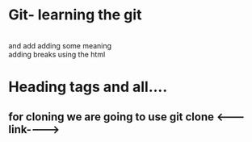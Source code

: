 # Git- learning the git 
<br> and add adding some meaning <br> adding breaks using the html 
<h1>Heading tags and all.... </h1>
<h2>for cloning we are going to use git clone <---link----><h2>

